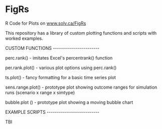 # FigRs
R Code for Plots on www.solv.ca/FigRs

This repository has a library of custom plotting functions and scripts with worked examples.

CUSTOM FUNCTIONS  -----------------------

perc.rank() - imitates Excel's percentrank() function

per.rank.plot()  - various plot options using perc.rank()

ts.plot() - fancy formatting for a basic time series plot

sens.range.plot() - prototype plot showing outcome ranges for simulation runs (scenario x range x simtype)

bubble.plot () - prototype plot showing a moving bubble chart

EXAMPLE SCRIPTS --------------------------

TBI
